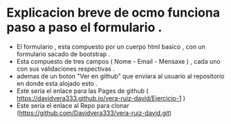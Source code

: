 # Explicacion breve de ocmo funciona paso a paso el formulario .
- El formulario , esta compuesto por un cuerpo html basico , con un formulario sacado de bootstrap .
- Esta compuesto de tres campos ( Nome - Email - Mensaxe ) , cada uno con sus validaciones respectivas .
- ademas de un boton "Ver en github" que enviara al usuario al repositorio en donde esta alojado esto .
- Este seria el enlace para las Pages de github ( https://davidvera333.github.io/vera-ruiz-david/Ejercicio-1 )
- Este seria el enlace al Repo para clonar (https://github.com/Davidvera333/vera-ruiz-david.git)

